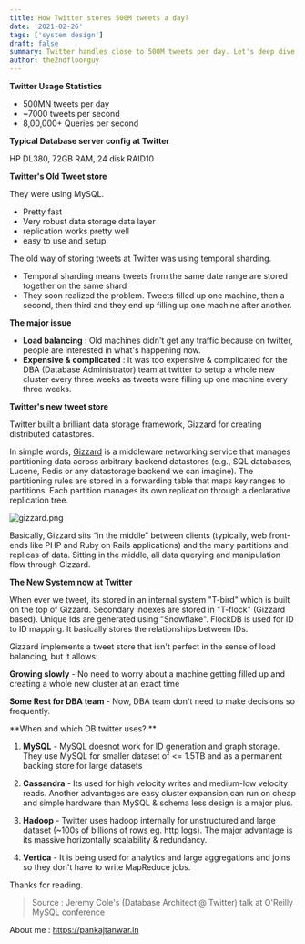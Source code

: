 ```yaml
---
title: How Twitter stores 500M tweets a day?
date: '2021-02-26'
tags: ['system design']
draft: false
summary: Twitter handles close to 500M tweets per day. Let's deep dive into the architecture behind storage engines at twitter.
author: the2ndfloorguy
---
```


**Twitter Usage Statistics**

- 500MN tweets per day 
- ~7000 tweets per second
- 8,00,000+ Queries per second

**Typical Database server config at Twitter** 

HP DL380, 72GB RAM, 24 disk RAID10

**Twitter's Old Tweet store**

They were using MySQL.

- Pretty fast
- Very robust data storage data layer
- replication works pretty well
- easy to use and setup

The old way of storing tweets at Twitter was using temporal sharding. 

- Temporal sharding means tweets from the same date range are stored together on the same shard
- They soon realized the problem. Tweets filled up one machine, then a second, then third and they end up filling up one machine after another.

**The major issue** 

- **Load balancing** : Old machines didn't get any traffic because on twitter, people are interested in what's happening now.  
- **Expensive & complicated** : It was too expensive & complicated for the DBA (Database Administrator) team at twitter to setup a whole new cluster every three weeks as tweets were filling up one machine every three weeks.

**Twitter's new tweet store**

Twitter built a brilliant data storage framework, Gizzard for creating distributed datastores. 

In simple words,  [Gizzard](https://blog.twitter.com/engineering/en_us/a/2010/introducing-gizzard-a-framework-for-creating-distributed-datastores.html) is a middleware networking service that manages partitioning data across arbitrary backend datastores (e.g., SQL databases, Lucene, Redis or any datastorage backend we can imagine). The partitioning rules are stored in a forwarding table that maps key ranges to partitions. Each partition manages its own replication through a declarative replication tree.

![gizzard.png](https://cdn.hashnode.com/res/hashnode/image/upload/v1614260323012/ETZ3X3U7m.png)

Basically, Gizzard sits “in the middle” between clients (typically, web front-ends like PHP and Ruby on Rails applications) and the many partitions and replicas of data. Sitting in the middle, all data querying and manipulation flow through Gizzard.

**The New System now at Twitter**

When ever we tweet, its stored in an internal system "T-bird" which is built on the top of Gizzard. Secondary indexes are stored in "T-flock" (Gizzard based). Unique Ids are generated using "Snowflake". FlockDB is used for ID to ID mapping. It basically stores the relationships between IDs.

Gizzard implements a tweet store that isn't perfect in the sense of load balancing, but it allows: 

**Growing slowly** - No need to worry about a machine getting filled up and creating a whole new cluster at an exact time

**Some Rest for DBA team** - Now, DBA team don't need to make decisions so frequently. 

**When and which DB twitter uses? **

1. **MySQL** - MySQL doesnot work for ID generation and graph storage. They use MySQL for smaller dataset of <= 1.5TB and as a permanent backing store for large datasets 

2. **Cassandra** - Its used for high velocity writes and medium-low velocity reads. Another advantages are easy cluster expansion,can run on cheap and simple hardware than MySQL & schema less design is a major plus.

3. **Hadoop** - Twitter uses hadoop internally for unstructured and large dataset (~100s of billions of rows eg. http logs). The major advantage is its massive horizontally scalability & redundancy.

4. **Vertica** - It is being used for analytics and large aggregations and joins so they don't have to write MapReduce jobs. 

Thanks for reading.

> Source : Jeremy Cole's (Database Architect @ Twitter) talk at O'Reilly MySQL conference

About me : https://pankajtanwar.in